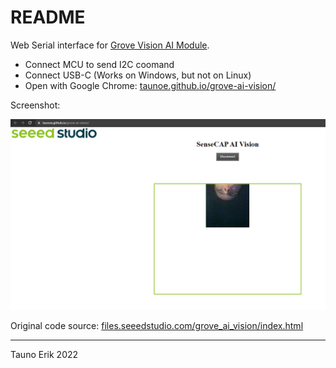 # README

Web Serial interface for [Grove Vision AI Module](https://github.com/taunoe/grove-vision-ai).

- Connect MCU to send I2C coomand
- Connect USB-C (Works on Windows, but not on Linux)
- Open with Google Chrome: [taunoe.github.io/grove-ai-vision/](taunoe.github.io/grove-ai-vision/)

Screenshot:

![Web interface](img/2022-12-18%20212049.png)

Original code source: [files.seeedstudio.com/grove_ai_vision/index.html](https://files.seeedstudio.com/grove_ai_vision/index.html)
____
Tauno Erik 2022